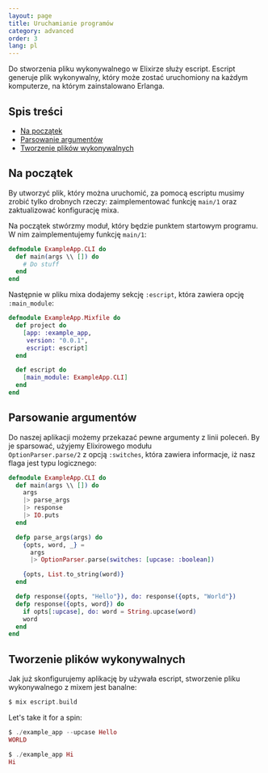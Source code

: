 ```yaml
---
layout: page
title: Uruchamianie programów
category: advanced
order: 3
lang: pl
---
```


Do stworzenia pliku wykonywalnego w Elixirze służy escript. Escript generuje plik wykonywalny, który może zostać 
uruchomiony na każdym komputerze, na którym zainstalowano Erlanga.

## Spis treści

- [Na początek](#Na-początek)
- [Parsowanie argumentów](#Parsowanie-argumentów)
- [Tworzenie plików wykonywalnych](#Tworzenie-plików-wykonywalnych)

## Na początek

By utworzyć plik, który można uruchomić, za pomocą escriptu musimy zrobić tylko drobnych rzeczy: zaimplementować 
funkcję `main/1` oraz zaktualizować konfigurację mixa.

Na początek stwórzmy moduł, który będzie punktem startowym programu. W nim zaimplementujemy funkcję `main/1`:

```elixir
defmodule ExampleApp.CLI do
  def main(args \\ []) do
    # Do stuff
  end
end
```

Następnie w pliku mixa dodajemy sekcję `:escript`, która zawiera opcję `:main_module`:

```elixir
defmodule ExampleApp.Mixfile do
  def project do
    [app: :example_app,
     version: "0.0.1",
     escript: escript]
  end

  def escript do
    [main_module: ExampleApp.CLI]
  end
end
```

## Parsowanie argumentów

Do naszej aplikacji możemy przekazać pewne argumenty z linii poleceń. By je sparsować, użyjemy Elixirowego modułu  
`OptionParser.parse/2` z opcją `:switches`, która zawiera informacje, iż nasz flaga jest typu logicznego:

```elixir
defmodule ExampleApp.CLI do
  def main(args \\ []) do
    args
    |> parse_args
    |> response
    |> IO.puts
  end

  defp parse_args(args) do
    {opts, word, _} =
      args
      |> OptionParser.parse(switches: [upcase: :boolean])

    {opts, List.to_string(word)}
  end

  defp response({opts, "Hello"}), do: response({opts, "World"})
  defp response({opts, word}) do
    if opts[:upcase], do: word = String.upcase(word)
    word
  end
end
```

## Tworzenie plików wykonywalnych

Jak już skonfigurujemy aplikację by używała escript, stworzenie pliku wykonywalnego z mixem jest banalne:

```elixir
$ mix escript.build
```

Let's take it for a spin:

```elixir
$ ./example_app --upcase Hello
WORLD

$ ./example_app Hi
Hi
```



